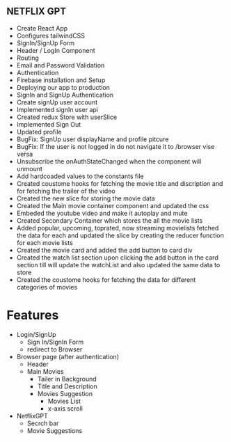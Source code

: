 ## NETFLIX GPT

- Create React App
- Configures tailwindCSS
- SignIn/SignUp Form
- Header / LogIn Component
- Routing
- Email and Password Validation
- Authentication
- Firebase installation and Setup
- Deploying our app to production
- SignIn and SignUp Authentication
- Create signUp user account
- Implemented signIn user api
- Created redux Store with userSlice
- Implemented Sign Out
- Updated profile
- BugFix: SignUp user displayName and profile pitcure
- BugFix: If the user is not logged in do not navigate it to /browser vise versa
- Unsubscribe the onAuthStateChanged when the component will unmount
- Add hardcoaded values to the constants file
- Created coustome hooks for fetching the movie title and discription and for fetching the trailer of the video
- Created the new slice for storing the movie data
- Created the Main movie container component and updated the css
- Embeded the youtube video and make it autoplay and mute
- Created Secondary Container which stores the all the movie lists
- Added popular, upcoming, toprated, now streaming movielists fetched the data for each and updated the slice by creating the reducer function for each movie lists
- Created the movie card and added the add button to card div
- Created the watch list section upon clicking the add button in the card section till will update the watchList and also updated the same data to store
- Created the coustome hooks for fetching the data for different categories of movies

# Features

- Login/SignUp
  - Sign In/SignIn Form
  - redirect to Browser
- Browser page (after authentication)
  - Header
  - Main Movies
    - Tailer in Background
    - Title and Description
    - Movies Suggestion
      - Movies List
      - x-axis scroll
- NetflixGPT
  - Secrch bar
  - Movie Suggestions
